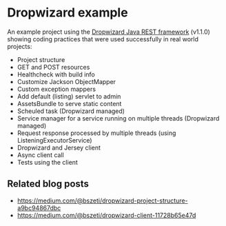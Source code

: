 # Dropwizard example

An example project using the [Dropwizard Java REST framework](http://www.dropwizard.io/) (v1.1.0) showing coding practices that were used successfully in real world projects:
- Project structure
- GET and POST resources
- Healthcheck with build info
- Customize Jackson ObjectMapper
- Custom exception mappers
- Add default (listing) servlet to admin
- AssetsBundle to serve static content
- Scheuled task (Dropwizard managed)
- Service manager for a service running on multiple threads (Dropwizard managed)
- Request response processed by multiple threads (using ListeningExecutorService)
- Dropwizard and Jersey client
- Async client call
- Tests using the client


## Related blog posts
- https://medium.com/@bszeti/dropwizard-project-structure-a9bc94867dbc
- https://medium.com/@bszeti/dropwizard-client-11728b65e47d
